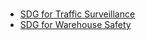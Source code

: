 #

- [SDG for Traffic Surveillance](inference-its-weather-augmentation/inference.md)
- [SDG for Warehouse Safety](inference-warehouse-mv/inference.md)
